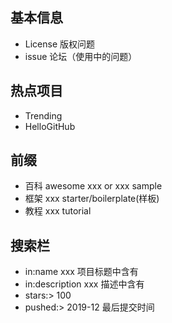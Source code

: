 ## 基本信息
- License 版权问题
- issue 论坛（使用中的问题）

## 热点项目
- Trending
- HelloGitHub

## 前缀

- 百科 awesome xxx or xxx sample
- 框架 xxx starter/boilerplate(样板)
- 教程 xxx tutorial

## 搜索栏
- in:name xxx 项目标题中含有
- in:description xxx 描述中含有
- stars:> 100
- pushed:> 2019-12 最后提交时间